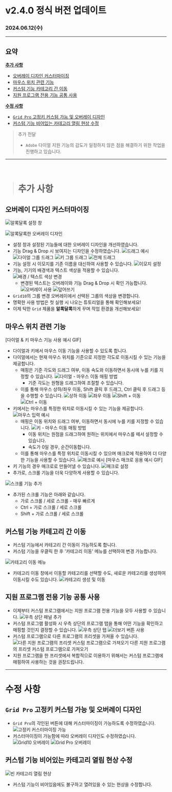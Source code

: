 # v2.4.0 정식 버전 업데이트

### 2024.06.12(수)

---

## 요약

**[추가 사항](#추가-사항)**

- [오버레이 디자인 커스터마이징](#오버레이-디자인-커스터마이징)
- [마우스 위치 관련 기능](#마우스-위치-관련-기능)
- [커스텀 기능 카테고리 간 이동](#커스텀-기능-카테고리-간-이동)
- [지원 프로그램 전용 기능 공통 사용](#지원-프로그램-전용-기능-공통-사용)

**[수정 사항](#수정-사항)**

- [`Grid Pro` 고정키 커스텀 가능 및 오버레이 디자인](#grid-pro-고정키-커스텀-가능-및-오버레이-디자인)
- [커스텀 기능 비어있는 카테고리 열림 현상 수정](#커스텀-기능-비어있는-카테고리-열림-현상-수정)

> 추가 전달
>
> - `Adobe` 다이얼 지원 기능의 감도가 일정하지 않은 점을 해결하기 위한 작업을 진행하고 있습니다.

---

<br />

> # 추가 사항

## 오버레이 디자인 커스터마이징

![알록달록 설정 창](../assets/v2.4.0/colorful_setting.png)

![알록달록한 오버레이 디자인](../assets/v2.4.0/colorful_overlay.png)

- 설정 창과 설정된 기능들에 대한 오버레이 디자인을 개선하였습니다.
- 기능 Drag & Drop 시 보여지는 디자인을 수정하였습니다.
  ![드래그 예시](../assets/v2.4.0/drag_n_drop.gif)
  ![다이얼 그룹 드래그](../assets/v2.4.0/drag_dial_group.png)
  ![키 그룹 드래그](../assets/v2.4.0/drag_key_group.png)
  ![전체 드래그](../assets/v2.4.0/drag_all.png)
- 기능 설정 시 이모지를 기존 이름을 대신하여 사용할 수 있습니다.
  ![이모지 설정](../assets/v2.4.0/set_emoji.gif)
- 기능, 기기의 배경색과 텍스트 색상을 적용할 수 있습니다.
  ![배경 / 텍스트 색상 변경](../assets/v2.4.0/set_text_background_color.gif)
  - 변경된 텍스트는 오버레이와 기능 Drag & Drop 시 확인 가능합니다.
    ![오버레이 사용](../assets/v2.4.0/use_overlay.gif)
    ![덮어쓰기](../assets/v2.4.0/overlap_mapped.gif)
- `Grid10`의 그룹 변경 오버레이에서 선택된 그룹의 색상을 변경합니다.
- 명확한 사용 방법은 첫 실행 시 나오는 튜토리얼을 통해 확인해보세요!
- 이제 탁한 `Grid` 제품을 **알록달록**하게 꾸며 작업 환경을 개선해보세요!

## 마우스 위치 관련 기능

[다이얼 & 키 마우스 기능 사용 예시 GIF]

- 다이얼과 키에서 마우스 이동 기능을 사용할 수 있도록 합니다.
- 다이얼에서는 현재 마우스 위치를 기준으로 지정한 각도로 이동시킬 수 있는 기능을 제공합니다.
  - 매핑은 기준 각도와 드래그 여부, 이동 속도와 이동하면서 동시에 누를 키를 지정할 수 있습니다.
    ![다이얼 - 마우스 이동 매핑 방법](../assets/v2.4.0/dial_mouse_move_mapping.gif)
    - 기준 각도는 원형을 드래그하여 조절할 수 있습니다.
  - 이를 통해 마우스 상하/좌우 이동, Shift 클릭 후 드래그, Ctrl 클릭 후 드래그 등을 수행할 수 있습니다.
    ![상하 이동](../assets/v2.4.0/up_and_down.gif)
    ![좌우 이동](../assets/v2.4.0/left_and_down.gif)
    ![Shift + 이동](../assets/v2.4.0/shift_plus_move.gif)
    ![Ctrl + 이동](../assets/v2.4.0/control_plus_move.gif)
- 키에서는 마우스를 특정한 위치로 이동시킬 수 있는 기능을 제공합니다.
  ![마우스 입력 예시](../assets/v2.4.0/key_mouse_move.gif)
  - 매핑은 이동 위치와 드래그 여부, 이동하면서 동시에 누를 키를 지정할 수 있습니다.
    ![키 - 마우스 이동 매핑 방법](../assets/v2.4.0/button_mouse_move_mapping.gif)
    - 이동 위치는 원점을 드래그하여 원하는 위치에서 마우스를 떼서 설정할 수 있습니다.
    - 속도가 0일 경우, 순간이동합니다.
  - 이를 통해 마우스를 특정 위치로 이동시킬 수 있으며 매크로에 적용하여 더 다양한 기능을 사용할 수 있습니다.
    ![매크로 예시](../assets/v2.4.0/macro_application.gif)
    [마우스 매크로 응용 예시 GIF]
- 키 기능의 경우 매크로로 만들어낼 수 있습니다.
  ![매크로 설정](../assets/v2.4.0/set_mouse_macro.png)
- 추가로, 스크롤 기능을 더욱 다양하게 사용할 수 있습니다.

![스크롤 기능 추가](../assets/v2.4.0/additional_scroll.png)

- 추가된 스크롤 기능은 아래와 같습니다.
  - 가로 스크롤 / 세로 스크롤 - 매우 빠르게
  - Ctrl + 가로 스크롤 / 세로 스크롤
  - Shift + 가로 스크롤 / 세로 스크롤

## 커스텀 기능 카테고리 간 이동

- 커스텀 기능에서 카테고리 간 이동이 가능하도록 합니다.
- 커스텀 기능을 우클릭 한 후 '카테고리 이동' 메뉴를 선택하여 변경 가능합니다.

![카테고리 이동 메뉴](../assets/v2.4.0/swap_category.png)

- 카테고리 이동 창에서 이동할 카테고리를 선택할 수도, 새로운 카테고리를 생성하여 이동시킬 수도 있습니다.
  ![카테고리 생성 및 이동](../assets/v2.4.0/swap_category.gif)

## 지원 프로그램 전용 기능 공통 사용

- 이제부터 커스텀 프로그램에서는 지원 프로그램 전용 기능을 모두 사용할 수 있습니다.
  ![우측 상단 패널 추가](../assets/v2.4.0/custom_function_tab.png)
- 커스텀 프로그램 활성화 시 우측 상단의 프로그램 탭을 통해 어떤 기능을 확인하고 매핑할 것인지 결정할 수 있습니다.
  ![우측 상단 탭](../assets/v2.4.0/using_right_panel.gif)
  ![더보기 버튼 사용](../assets/v2.4.0/using_right_more_panel.gif)
- 커스텀 프로그램으로 다른 프로그램의 프리셋을 가져올 수 있습니다.
  ![다른 지원 프로그램의 프리셋 커스텀 프로그램으로 가져오기](../assets/v2.4.0/import_other_program.gif)
  다른 지원 프로그램의 프리셋 커스텀 프로그램으로 가져오기
- 지원 프로그램을 한 프리셋에서 복합적으로 이용하기 위해서는 커스텀 프로그램에 매핑하여 사용하는 것을 권장드립니다.

---

# 수정 사항

## `Grid Pro` 고정키 커스텀 가능 및 오버레이 디자인

- `Grid Pro`의 각인된 버튼에 대해 커스터마이징이 가능하도록 수정하였습니다.
  ![고정키 커스터마이징 가능](../assets/v2.4.0/can_customize_fixed_key.png)
- 커스터마이징이 가능함에 따라 오버레이 디자인도 수정하였습니다.
  ![`Grid10` 오버레이](../assets/v2.4.0/update_design_grid10.png)
  ![`Grid Pro` 오버레이](../assets/v2.4.0/update_design_grid_pro.png)

## 커스텀 기능 비어있는 카테고리 열림 현상 수정

![빈 카테고리 열림 현상](../assets/v2.4.0/open_empty_category.png)

- 커스텀 기능이 비어있음에도 불구하고 열려있을 수 있는 현상을 수정합니다.
